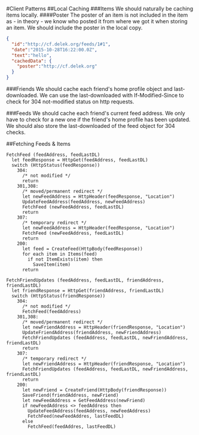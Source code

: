#Client Patterns
##Local Caching
###Items
We should naturally be caching items locally.
####Poster
The poster of an item is not included in the item as - in theory - we know who posted it from where we got it when storing an item. We should include the poster in the local copy.
```json
{
  "id":"http://cf.delek.org/feeds/1#1",
  "date":"2015-10-28T16:22:00.0Z",
  "text":"hello",
  "cachedData": {
    "poster":"http://cf.delek.org"
  }
}
```
###Friends
We should cache each friend's home profile object and last-downloaded. We can use the last-downloaded with If-Modified-Since to check for 304 not-modified status on http requests.

###Feeds
We should cache each friend's current feed address. We only have to check for a new one if the friend's home profile has been updated. We should also store the last-downloaded of the feed object for 304 checks.

##Fetching Feeds & Items
```
FetchFeed (feedAddress, feedLastDL)
  let feedResponse = HttpGet(feedAddress, feedLastDL)
  switch (HttpStatus(feedResponse))
    304:
      /* not modified */
      return
    301,308:
      /* moved/permanent redirect */
      let newFeedAddress = HttpHeader(feedResponse, "Location")
      UpdateFeedAddress(feedAddress, newFeedAddress)
      FetchFeed (newFeedAddress, feedLastDL)
      return
    307:
      /* temporary redirect */
      let newFeedAddress = HttpHeader(feedResponse, "Location")
      FetchFeed (newFeedAddress, feedLastDL)
      return
    200:
      let feed = CreateFeed(HttpBody(feedResponse))
      for each item in Items(feed)
        if not ItemExists(item) then
          SaveItem(item)
      return

FetchFriendUpdates (feedAddress, feedLastDL, friendAddress, friendLastDL)
  let friendResponse = HttpGet(friendAddress, friendLastDL)
  switch (HttpStatus(friendResponse))
    304:
      /* not modified */
      FetchFeed(feedAddress)
    301,308:
      /* moved/permanent redirect */
      let newFriendAddress = HttpHeader(friendResponse, "Location")
      UpdateFriendAddress(friendAddress, newFriendAddress)
      FetchFriendUpdates (feedAddress, feedLastDL, newFriendAddress, friendLastDL)
      return
    307:
      /* temporary redirect */
      let newFriendAddress = HttpHeader(friendResponse, "Location")
      FetchFriendUpdates (feedAddress, feedLastDL, newFriendAddress, friendLastDL)
      return
    200:
      let newFriend = CreateFriend(HttpBody(friendResponse))
      SaveFriend(friendAddress, newFriend)
      let newFeedAddress = GetFeedAddress(newFriend)
      if newFeedAddress <> feedAddress then
        UpdateFeedAddress(feedAddress, newFeedAddress)
        FetchFeed(newFeedAddres, lastFeedDL)
      else
        FetchFeed(feedAddres, lastFeedDL)
  
```
